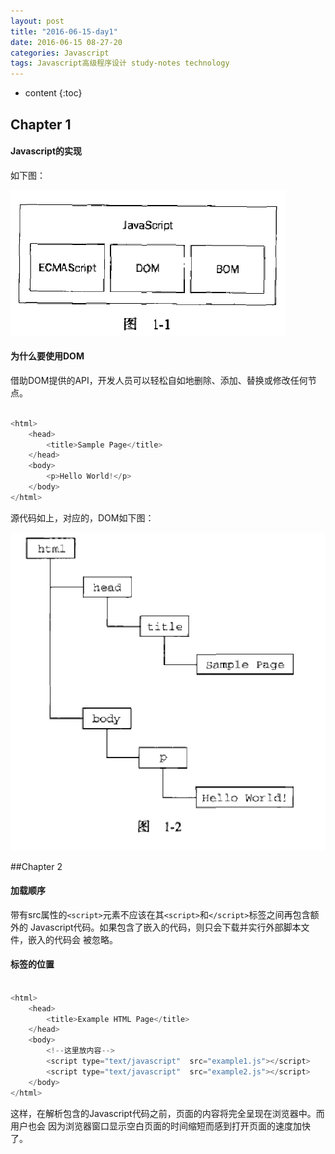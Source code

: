 ```yaml
---
layout: post
title: "2016-06-15-day1"
date: 2016-06-15 08-27-20
categories: Javascript
tags: Javascript高级程序设计 study-notes technology
---
```


* content
{:toc}


## Chapter 1

#### Javascript的实现

如下图：

![Javascript的实现](/photos/javascript的实现.png)

#### 为什么要使用DOM

借助DOM提供的API，开发人员可以轻松自如地删除、添加、替换或修改任何节点。

```js

<html>
	<head>
		<title>Sample Page</title>
	</head>
	<body>
		<p>Hello World!</p>
	</body>
</html>
```
源代码如上，对应的，DOM如下图：

![DOM](/photos/DOM.png)

##Chapter 2

#### 加载顺序

带有src属性的`<script>`元素不应该在其`<script>`和`</script>`标签之间再包含额外的
Javascript代码。如果包含了嵌入的代码，则只会下载并实行外部脚本文件，嵌入的代码会
被忽略。

#### 标签的位置

```js

<html>
	<head>
		<title>Example HTML Page</title>
	</head>
	<body>
		<!--这里放内容-->
		<script type="text/javascript"  src="example1.js"></script>
		<script type="text/javascript"  src="example2.js"></script>
	</body>
</html>

```
	
这样，在解析包含的Javascript代码之前，页面的内容将完全呈现在浏览器中。而用户也会
因为浏览器窗口显示空白页面的时间缩短而感到打开页面的速度加快了。




